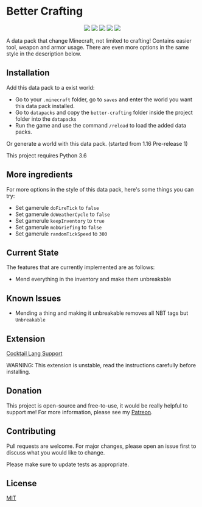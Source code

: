# Better Crafting

<p align="center">
  <img src="https://img.shields.io/github/stars/mini-peter-hunt/better-crafting">
  <img src="https://img.shields.io/static/v1?label=Contributions&message=Welcome&color=0059b3">
  <img src="https://img.shields.io/github/repo-size/mini-peter-hunt/better-crafting">
  <img src="https://img.shields.io/github/languages/top/mini-peter-hunt/better-crafting">
  <img src="https://img.shields.io/github/license/mini-peter-hunt/better-crafting">
</p>

A data pack that change Minecraft, not limited to crafting!
Contains easier tool, weapon and armor usage. There are even more options in the same style in the description below.

## Installation

Add this data pack to a exist world:

- Go to your `.minecraft` folder, go to `saves` and enter the world you want this data pack installed.
- Go to `datapacks` and copy the `better-crafting` folder inside the project folder into the `datapacks`
- Run the game and use the command `/reload` to load the added data packs.

Or generate a world with this data pack. (started from 1.16 Pre-release 1)

This project requires Python 3.6

## More ingredients

For more options in the style of this data pack, here's some things you can try:

- Set gamerule `doFireTick` to `false`
- Set gamerule `doWeatherCycle` to `false`
- Set gamerule `keepInventory` to `true`
- Set gamerule `mobGriefing` to `false`
- Set gamerule `randomTickSpeed` to `300`

## Current State

The features that are currently implemented are as follows:

- Mend everything in the inventory and make them unbreakable

## Known Issues

- Mending a thing and making it unbreakable removes all NBT tags but `Unbreakable`

## Extension

[Cocktail Lang Support](https://github.com/peter-hunt/peter-hunt.cocktail-lang-support)

WARNING: This extension is unstable, read the instructions carefully before installing.

## Donation

This project is open-source and free-to-use, it would be really helpful to support me!
For more information, please see my [Patreon](https://patreon.com/that_peterhunt).

## Contributing

Pull requests are welcome. For major changes, please open an issue first to discuss what you would like to change.

Please make sure to update tests as appropriate.

## License

[MIT](LICENSE.txt)

